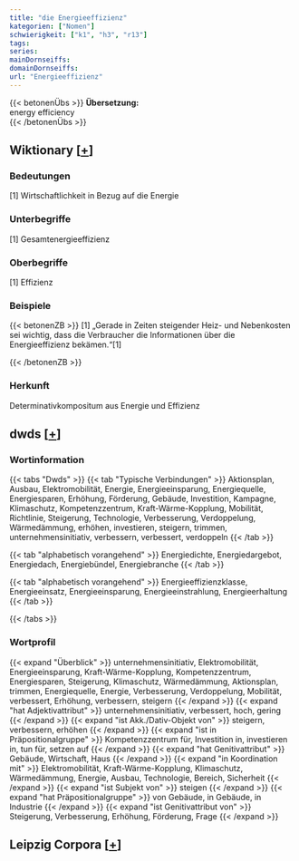 ```yaml
---
title: "die Energieeffizienz"
kategorien: ["Nomen"]
schwierigkeit: ["k1", "h3", "r13"]
tags:
series:
mainDornseiffs:
domainDornseiffs:
url: "Energieeffizienz"
---
```


{{< betonenÜbs >}}
**Übersetzung:**  
energy efficiency  
{{< /betonenÜbs >}}

## Wiktionary [[+](https://de.wiktionary.org/wiki/Energieeffizienz)]

### Bedeutungen
[1] Wirtschaftlichkeit in Bezug auf die Energie  

### Unterbegriffe
[1] Gesamtenergieeffizienz  

### Oberbegriffe
[1] Effizienz  

### Beispiele
{{< betonenZB >}}
[1] „Gerade in Zeiten steigender Heiz- und Nebenkosten sei wichtig, dass die Verbraucher die Informationen über die Energieeffizienz bekämen.“[1]  

{{< /betonenZB >}}
### Herkunft
Determinativkompositum aus Energie und Effizienz  



## dwds [[+](https://www.dwds.de/wb/Energieeffizienz)]

### Wortinformation
{{< tabs "Dwds" >}}
{{< tab "Typische Verbindungen" >}}
Aktionsplan, Ausbau, Elektromobilität, Energie, Energieeinsparung, Energiequelle, Energiesparen, Erhöhung, Förderung, Gebäude, Investition, Kampagne, Klimaschutz, Kompetenzzentrum, Kraft-Wärme-Kopplung, Mobilität, Richtlinie, Steigerung, Technologie, Verbesserung, Verdoppelung, Wärmedämmung, erhöhen, investieren, steigern, trimmen, unternehmensinitiativ, verbessern, verbessert, verdoppeln
{{< /tab >}}

{{< tab "alphabetisch vorangehend" >}}
Energiedichte, Energiedargebot, Energiedach, Energiebündel, Energiebranche
{{< /tab >}}

{{< tab "alphabetisch vorangehend" >}}
Energieeffizienzklasse, Energieeinsatz, Energieeinsparung, Energieeinstrahlung, Energieerhaltung
{{< /tab >}}

{{< /tabs >}}

### Wortprofil
{{< expand "Überblick" >}} unternehmensinitiativ, Elektromobilität, Energieeinsparung, Kraft-Wärme-Kopplung, Kompetenzzentrum, Energiesparen, Steigerung, Klimaschutz, Wärmedämmung, Aktionsplan, trimmen, Energiequelle, Energie, Verbesserung, Verdoppelung, Mobilität, verbessert, Erhöhung, verbessern, steigern {{< /expand >}}
{{< expand "hat Adjektivattribut" >}} unternehmensinitiativ, verbessert, hoch, gering {{< /expand >}}
{{< expand "ist Akk./Dativ-Objekt von" >}} steigern, verbessern, erhöhen {{< /expand >}}
{{< expand "ist in Präpositionalgruppe" >}} Kompetenzzentrum für, Investition in, investieren in, tun für, setzen auf {{< /expand >}}
{{< expand "hat Genitivattribut" >}} Gebäude, Wirtschaft, Haus {{< /expand >}}
{{< expand "in Koordination mit" >}} Elektromobilität, Kraft-Wärme-Kopplung, Klimaschutz, Wärmedämmung, Energie, Ausbau, Technologie, Bereich, Sicherheit {{< /expand >}}
{{< expand "ist Subjekt von" >}} steigen {{< /expand >}}
{{< expand "hat Präpositionalgruppe" >}} von Gebäude, in Gebäude, in Industrie {{< /expand >}}
{{< expand "ist Genitivattribut von" >}} Steigerung, Verbesserung, Erhöhung, Förderung, Frage {{< /expand >}}

## Leipzig Corpora [[+](https://corpora.uni-leipzig.de/en/res?word=Energieeffizienz&corpusId=deu_newscrawl-public_2018)]

